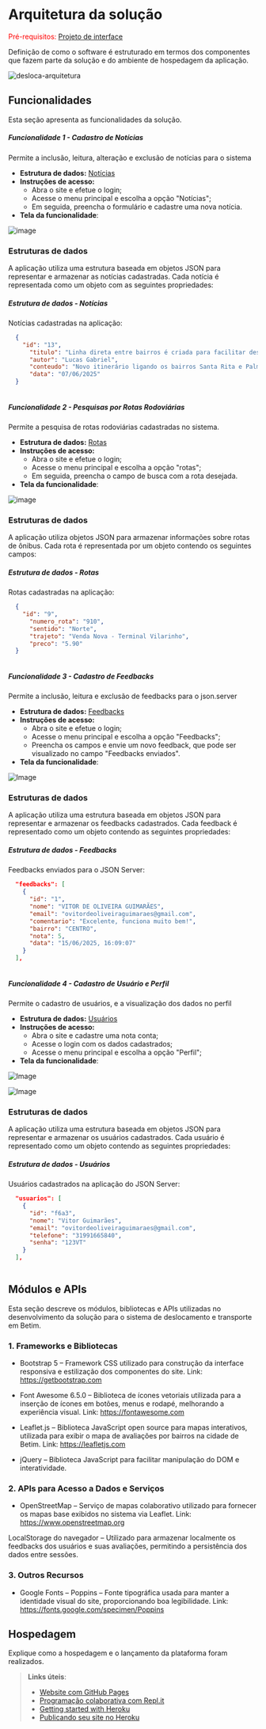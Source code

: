 # Arquitetura da solução

<span style="color:red">Pré-requisitos: <a href="05-Projeto-interface.md"> Projeto de interface</a></span>

Definição de como o software é estruturado em termos dos componentes que fazem parte da solução e do ambiente de hospedagem da aplicação.

![desloca-arquitetura](https://github.com/user-attachments/assets/fd46360e-0f02-41fa-ba3b-d618e66ef7de)

## Funcionalidades

Esta seção apresenta as funcionalidades da solução.

##### Funcionalidade 1 - Cadastro de Notícias 

Permite a inclusão, leitura, alteração e exclusão de notícias para o sistema

* **Estrutura de dados:** [Notícias](#estrutura-de-dados---Notícias)
* **Instruções de acesso:**
  * Abra o site e efetue o login;
  * Acesse o menu principal e escolha a opção "Notícias";
  * Em seguida, preencha o formulário e cadastre uma nova notícia.
* **Tela da funcionalidade**:

![image](https://github.com/user-attachments/assets/90ec15b3-98b2-4080-bd8e-9c88e3d4c55b)

### Estruturas de dados

A aplicação utiliza uma estrutura baseada em objetos JSON para representar e armazenar as notícias cadastradas. Cada notícia é representada como um objeto com as seguintes propriedades:

##### Estrutura de dados - Notícias

Notícias cadastradas na aplicação:

```json
  {
    "id": "13",
      "titulo": "Linha direta entre bairros é criada para facilitar deslocamentos",
      "autor": "Lucas Gabriel",
      "conteudo": "Novo itinerário ligando os bairros Santa Rita e Palmeiras entra em operação hoje. Ônibus circulam de 15 em 15 minutos.",
      "data": "07/06/2025"
  }
  
```
##### Funcionalidade 2 - Pesquisas por Rotas Rodoviárias 

Permite a pesquisa de rotas rodoviárias cadastradas no sistema.

* **Estrutura de dados:** [Rotas](#estrutura-de-dados---rotas)
* **Instruções de acesso:**
  * Abra o site e efetue o login;
  * Acesse o menu principal e escolha a opção "rotas";
  * Em seguida, preencha o campo de busca com a rota desejada.
* **Tela da funcionalidade**:

![image](https://github.com/user-attachments/assets/ab30cc16-4081-449a-8669-3f497653f7a7)

### Estruturas de dados

A aplicação utiliza objetos JSON para armazenar informações sobre rotas de ônibus. Cada rota é representada por um objeto contendo os seguintes campos:

##### Estrutura de dados - Rotas

Rotas cadastradas na aplicação:

```json
  {
    "id": "9",
      "numero_rota": "910",
      "sentido": "Norte",
      "trajeto": "Venda Nova - Terminal Vilarinho",
      "preco": "5.90"
  }
  
```

##### Funcionalidade 3 - Cadastro de Feedbacks 

Permite a inclusão, leitura e exclusão de feedbacks para o json.server

* **Estrutura de dados:** [Feedbacks](#estrutura-de-dados---Feedbacks)
* **Instruções de acesso:**
  * Abra o site e efetue o login;
  * Acesse o menu principal e escolha a opção "Feedbacks";
  * Preencha os campos e envie um novo feedback, que pode ser visualizado no campo "Feedbacks enviados".
* **Tela da funcionalidade**:

![Image](https://github.com/user-attachments/assets/fe179ac2-0b5c-45b9-8741-65a62a721cd6)

### Estruturas de dados

A aplicação utiliza uma estrutura baseada em objetos JSON para representar e armazenar os feedbacks cadastrados. Cada feedback é representado como um objeto contendo as seguintes propriedades:

##### Estrutura de dados - Feedbacks

Feedbacks enviados para o JSON Server:

```json
  "feedbacks": [
    {
      "id": "1",
      "nome": "VITOR DE OLIVEIRA GUIMARÃES",
      "email": "ovitordeoliveiraguimaraes@gmail.com",
      "comentario": "Excelente, funciona muito bem!",
      "bairro": "CENTRO",
      "nota": 5,
      "data": "15/06/2025, 16:09:07"
    }
  ],
  
```

##### Funcionalidade 4 - Cadastro de Usuário e Perfil

Permite o cadastro de usuários, e a visualização dos dados no perfil 

* **Estrutura de dados:** [Usuários](#estrutura-de-dados---Usuários)
* **Instruções de acesso:**
  * Abra o site e cadastre uma nota conta;
  * Acesse o login com os dados cadastrados;
  * Acesse o menu principal e escolha a opção "Perfil";
* **Tela da funcionalidade**:

![Image](https://github.com/user-attachments/assets/aeda0ed5-114a-4dae-80ae-406d4fa020d6)

![Image](https://github.com/user-attachments/assets/32a526db-040f-4ce3-8202-961217bf6a91)

### Estruturas de dados

A aplicação utiliza uma estrutura baseada em objetos JSON para representar e armazenar os usuários cadastrados. Cada usuário é representado como um objeto contendo as seguintes propriedades:

##### Estrutura de dados - Usuários

Usuários cadastrados na aplicação do JSON Server:

```json
  "usuarios": [
    {
      "id": "f6a3",
      "nome": "Vitor Guimarães",
      "email": "ovitordeoliveiraguimaraes@gmail.com",
      "telefone": "31991665840",
      "senha": "123VT"
    }
  ],
  
```


## Módulos e APIs

Esta seção descreve os módulos, bibliotecas e APIs utilizadas no desenvolvimento da solução para o sistema de deslocamento e transporte em Betim.

### 1. Frameworks e Bibliotecas
- Bootstrap 5 – Framework CSS utilizado para construção da interface responsiva e estilização dos componentes do site.
Link: https://getbootstrap.com

- Font Awesome 6.5.0 – Biblioteca de ícones vetoriais utilizada para a inserção de ícones em botões, menus e rodapé, melhorando a experiência visual.
Link: https://fontawesome.com

- Leaflet.js – Biblioteca JavaScript open source para mapas interativos, utilizada para exibir o mapa de avaliações por bairros na cidade de Betim.
Link: https://leafletjs.com

- jQuery – Biblioteca JavaScript para facilitar manipulação do DOM e interatividade.

### 2. APIs para Acesso a Dados e Serviços
- OpenStreetMap – Serviço de mapas colaborativo utilizado para fornecer os mapas base exibidos no sistema via Leaflet.
Link: https://www.openstreetmap.org

LocalStorage do navegador – Utilizado para armazenar localmente os feedbacks dos usuários e suas avaliações, permitindo a persistência dos dados entre sessões.

### 3. Outros Recursos
- Google Fonts – Poppins – Fonte tipográfica usada para manter a identidade visual do site, proporcionando boa legibilidade.
Link: https://fonts.google.com/specimen/Poppins

## Hospedagem

Explique como a hospedagem e o lançamento da plataforma foram realizados.

> **Links úteis**:
> - [Website com GitHub Pages](https://pages.github.com/)
> - [Programação colaborativa com Repl.it](https://repl.it/)
> - [Getting started with Heroku](https://devcenter.heroku.com/start)
> - [Publicando seu site no Heroku](http://pythonclub.com.br/publicando-seu-hello-world-no-heroku.html)
